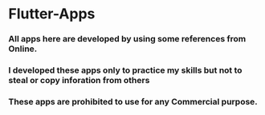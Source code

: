 # Flutter-Apps
### All apps here are developed by using some references from Online.
### I developed these apps only to practice my skills but not to steal or copy inforation from others
### These apps are prohibited to use for any Commercial purpose.
